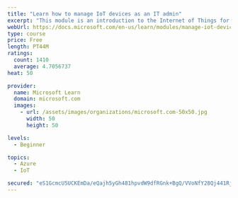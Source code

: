 ```yaml
---
title: "Learn how to manage IoT devices as an IT admin"
excerpt: "This module is an introduction to the Internet of Things for IT admins."
webUrl: https://docs.microsoft.com/en-us/learn/modules/manage-iot-devices/
type: course
price: Free
length: PT44M
ratings:
  count: 1410
  average: 4.7056737
heat: 50

provider:
  name: Microsoft Learn
  domain: microsoft.com
  images:
    - url: /assets/images/organizations/microsoft.com-50x50.jpg
      width: 50
      height: 50

levels:
  - Beginner

topics:
  - Azure
  - IoT

secured: "eS1GcmcU5UCKEmDa/eQajh5yGh481hpvdW9dfRGnk+BgQ/VVoNfY28Qj441Rjcd6Eo9FcjzUxjJSZnyDk9LNgZ9hN+Z7qaBQfzYaeqDQu87cnB52zO4TqTDxSQi9O9zyocGkle5kH7f5C/w1C+AO2GFuyY7BPHWMboVKP9az0p/0ICpEtR7+kG1Zm+VQ+OdcM/tnef+7mK+JMHwScJ5fhomXy5uTsqg0sEReAjjKIwd4MLjsAivTYozVczhDNcTbBVhexicArymnLBT39PcsVDXzXIfNC5ZQmR9d9FmTkUt8av9gDJDq4RY9QvVUBCMcrlb8v77Js7L4sdMDCsuWDT+jrect8uvyjlrY/oaunOZR21YJoqs2Qv63JHtq2gotzQ3vYGVkgP/DmFtGp1UaGUpR61Qlxn8Dx6NMnm8JYmc=;B4I+oBwkZMudCbhRHoN6TA=="
---
```


